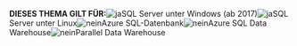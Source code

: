 <Token>**DIESES THEMA GILT FÜR:**![ja](media/yes.png)SQL Server unter Windows (ab 2017)![ja](media/yes.png)SQL Server unter Linux![nein](media/no.png)Azure SQL-Datenbank![nein](media/no.png)Azure SQL Data Warehouse![nein](media/no.png)Parallel Data Warehouse </Token>